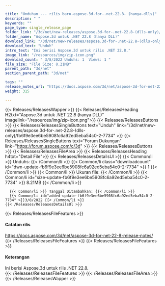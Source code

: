 ```yaml
---

title: "Unduhan --- rilis baru-aspose.3d-for-.net-22.8- (hanya-dlls)"
description: " "
keywords: ""
page_type: single_release_page
folder_link: "/3d/net/new-releases/aspose.3d-for-.net-22.8-(dlls-only)/"
folder_name: "Aspose.3d untuk .NET 22.8 (hanya DLL)"
download_link: "/3d/net/new-releases/aspose.3d-for-.net-22.8-(dlls-only)/fb6f9e3ee6be5908fc6a92ed5eba54c0-2-7734"
download_text: "Unduh"
intro_text: "Ini berisi Aspose.3d untuk rilis .NET 22.8."
image_link: "/resources/img/zip-icon.png"
download_count: " 3/8/2022 Unduhs: 1  Views: 1 "
file_size: "File Size: 8.21MB"
parent_path: "3d/net"
section_parent_path: "3d/net"

tags: ""
release_notes_url: "https://docs.aspose.com/3d/net/aspose-3d-for-net-22-8-release-notes/"
weight: 315

---
```


{{< Releases/ReleasesWapper >}}
  {{< Releases/ReleasesHeading H2txt="Aspose.3d untuk .NET 22.8 (hanya DLL)" imagelink="/resources/img/zip-icon.png">}}
  {{< Releases/ReleasesButtons >}}
    {{< Releases/ReleasesSingleButtons text="Unduh" link="/3d/net/new-releases/aspose.3d-for-.net-22.8-(dlls-only)/fb6f9e3ee6be5908fc6a92ed5eba54c0-2-7734" >}}
    {{< Releases/ReleasesSingleButtons text="Forum Dukungan" link="https://forum.aspose.com/c/3d" >}}
  {{< Releases/ReleasesButtons >}}
  {{< Releases/ReleasesFileArea >}}
    {{< Releases/ReleasesHeading h4txt="Detail File">}}
    {{< Releases/ReleasesDetailsUl >}}
      {{< Common/li >}} Unduhs: {{< /Common/li >}}
      {{< Common/li class="downloadcount" id="dwn-update-fb6f9e3ee6be5908fc6a92ed5eba54c0-2-7734" >}} 1 {{< /Common/li >}}
      {{< Common/li >}} Ukuran file: {{< /Common/li >}}
      {{< Common/li id="size-update-fb6f9e3ee6be5908fc6a92ed5eba54c0-2-7734" >}} 8.21MB {{< /Common/li >}}

      {{< Common/li >}} Tanggal Ditambahkan: {{< /Common/li >}}
      {{< Common/li id="added-update-fb6f9e3ee6be5908fc6a92ed5eba54c0-2-7734" >}}3/8/2022 {{< /Common/li >}}
    {{< /Releases/ReleasesDetailsUl >}}

  {{< Releases/ReleasesFileFeatures >}}
      <h4>Catatan rilis</h4><div><a href='https://docs.aspose.com/3d/net/aspose-3d-for-net-22-8-release-notes/'>https://docs.aspose.com/3d/net/aspose-3d-for-net-22-8-release-notes/</a></div>
  {{< /Releases/ReleasesFileFeatures >}}
  {{< Releases/ReleasesFileFeatures >}}
      <h4>Keterangan</h4><div class="HTMLDescription">Ini berisi Aspose.3d untuk rilis .NET 22.8.</div>
  {{< /Releases/ReleasesFileFeatures >}}
 {{< /Releases/ReleasesFileArea >}}
{{< /Releases/ReleasesWapper >}}


